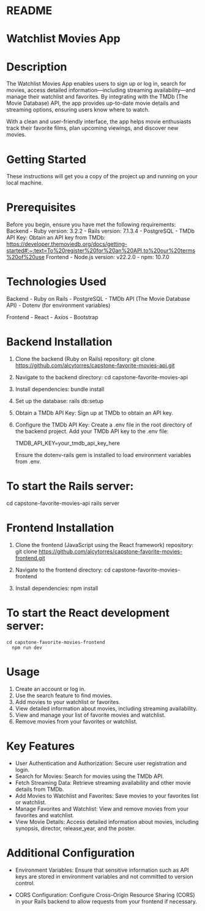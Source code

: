 # README

# Watchlist Movies App

# Description
  The Watchlist Movies App enables users to sign up or log in, search for movies, access detailed information—including streaming availability—and manage their watchlist and favorites. By integrating with the TMDb (The Movie Database) API, the app provides up-to-date movie details and streaming options, ensuring users know where to watch.

  With a clean and user-friendly interface, the app helps movie enthusiasts track their favorite films, plan upcoming viewings, and discover new movies.

# Getting Started
  These instructions will get you a copy of the project up and running on your local machine.

# Prerequisites
  Before you begin, ensure you have met the following requirements:
    Backend
      - Ruby version: 3.2.2
      - Rails version: 7.1.3.4
      - PostgreSQL
      - TMDb API Key: Obtain an API key from TMDb: https://developer.themoviedb.org/docs/getting-started#:~:text=To%20register%20for%20an%20API,to%20our%20terms%20of%20use
    Frontend
      - Node.js version: v22.2.0
      - npm: 10.7.0

# Technologies Used
  Backend
    - Ruby on Rails
    - PostgreSQL
    - TMDb API (The Movie Database API)
    - Dotenv (for environment variables)

  Frontend
    - React
    - Axios
    - Bootstrap

# Backend Installation
  1. Clone the backend (Ruby on Rails) repository:
       git clone https://github.com/alcytorres/capstone-favorite-movies-api.git

  2. Navigate to the backend directory:
       cd capstone-favorite-movies-api

  3. Install dependencies:
       bundle install

  4. Set up the database:
       rails db:setup

  5. Obtain a TMDb API Key:
       Sign up at TMDb to obtain an API key.

  6. Configure the TMDb API Key:
       Create a .env file in the root directory of the backend project.
       Add your TMDb API key to the .env file:

       TMDB_API_KEY=your_tmdb_api_key_here

       Ensure the dotenv-rails gem is installed to load environment variables from .env.

# To start the Rails server:
  cd capstone-favorite-movies-api
    rails server

# Frontend Installation
  1. Clone the frontend (JavaScript using the React framework) repository:
       git clone https://github.com/alcytorres/capstone-favorite-movies-frontend.git

  2. Navigate to the frontend directory:
       cd capstone-favorite-movies-frontend

  3. Install dependencies:
       npm install

# To start the React development server:
    cd capstone-favorite-movies-frontend
      npm run dev

# Usage
  1. Create an account or log in.
  2. Use the search feature to find movies.
  3. Add movies to your watchlist or favorites.
  4. View detailed information about movies, including streaming availability.
  5. View and manage your list of favorite movies and watchlist.
  6. Remove movies from your favorites or watchlist.

# Key Features 
 -  User Authentication and Authorization: Secure user registration and login.
  - Search for Movies: Search for movies using the TMDb API.
  - Fetch Streaming Data: Retrieve streaming availability and other movie details from TMDb.
  - Add Movies to Watchlist and Favorites: Save movies to your favorites list or watchlist.
  - Manage Favorites and Watchlist: View and remove movies from your favorites and watchlist.
  - View Movie Details: Access detailed information about movies, including synopsis, director, release_year, and the poster.

# Additional Configuration
  - Environment Variables: Ensure that sensitive information such as API keys are stored in environment variables and not committed to version control.
  
  - CORS Configuration: Configure Cross-Origin Resource Sharing (CORS) in your Rails backend to allow requests from your frontend if necessary.

